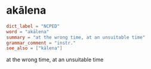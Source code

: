 # akālena

``` toml
dict_label = "NCPED"
word = "akālena"
summary = "at the wrong time, at an unsuitable time"
grammar_comment = "instr."
see_also = ["kālena"]
```

at the wrong time, at an unsuitable time

